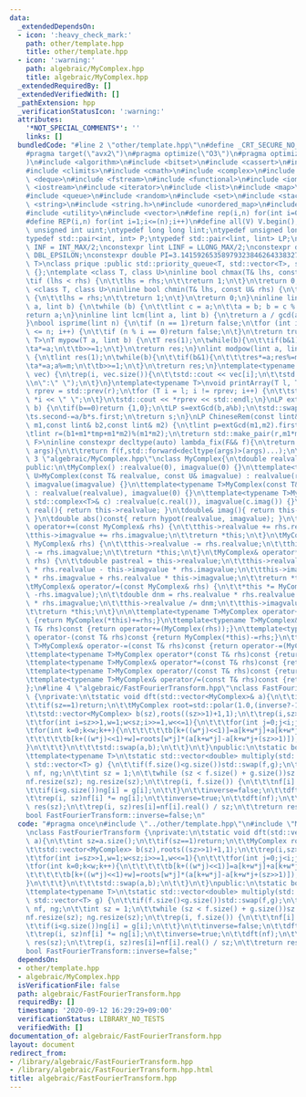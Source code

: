 ```yaml
---
data:
  _extendedDependsOn:
  - icon: ':heavy_check_mark:'
    path: other/template.hpp
    title: other/template.hpp
  - icon: ':warning:'
    path: algebraic/MyComplex.hpp
    title: algebraic/MyComplex.hpp
  _extendedRequiredBy: []
  _extendedVerifiedWith: []
  _pathExtension: hpp
  _verificationStatusIcon: ':warning:'
  attributes:
    '*NOT_SPECIAL_COMMENTS*': ''
    links: []
  bundledCode: "#line 2 \"other/template.hpp\"\n#define _CRT_SECURE_NO_WARNINGS\n\
    #pragma target(\"avx2\")\n#pragma optimize(\"O3\")\n#pragma optimize(\"unroll-loops\"\
    )\n#include <algorithm>\n#include <bitset>\n#include <cassert>\n#include <cfloat>\n\
    #include <climits>\n#include <cmath>\n#include <complex>\n#include <ctime>\n#include\
    \ <deque>\n#include <fstream>\n#include <functional>\n#include <iomanip>\n#include\
    \ <iostream>\n#include <iterator>\n#include <list>\n#include <map>\n#include <memory>\n\
    #include <queue>\n#include <random>\n#include <set>\n#include <stack>\n#include\
    \ <string>\n#include <string.h>\n#include <unordered_map>\n#include <unordered_set>\n\
    #include <utility>\n#include <vector>\n#define rep(i,n) for(int i=0;i<(n);i++)\n\
    #define REP(i,n) for(int i=1;i<=(n);i++)\n#define all(V) V.begin(),V.end()\ntypedef\
    \ unsigned int uint;\ntypedef long long lint;\ntypedef unsigned long long ulint;\n\
    typedef std::pair<int, int> P;\ntypedef std::pair<lint, lint> LP;\nconstexpr int\
    \ INF = INT_MAX/2;\nconstexpr lint LINF = LLONG_MAX/2;\nconstexpr double eps =\
    \ DBL_EPSILON;\nconstexpr double PI=3.141592653589793238462643383279;\ntemplate<class\
    \ T>\nclass prique :public std::priority_queue<T, std::vector<T>, std::greater<T>>\
    \ {};\ntemplate <class T, class U>\ninline bool chmax(T& lhs, const U& rhs) {\n\
    \tif (lhs < rhs) {\n\t\tlhs = rhs;\n\t\treturn 1;\n\t}\n\treturn 0;\n}\ntemplate\
    \ <class T, class U>\ninline bool chmin(T& lhs, const U& rhs) {\n\tif (lhs > rhs)\
    \ {\n\t\tlhs = rhs;\n\t\treturn 1;\n\t}\n\treturn 0;\n}\ninline lint gcd(lint\
    \ a, lint b) {\n\twhile (b) {\n\t\tlint c = a;\n\t\ta = b; b = c % b;\n\t}\n\t\
    return a;\n}\ninline lint lcm(lint a, lint b) {\n\treturn a / gcd(a, b) * b;\n\
    }\nbool isprime(lint n) {\n\tif (n == 1)return false;\n\tfor (int i = 2; i * i\
    \ <= n; i++) {\n\t\tif (n % i == 0)return false;\n\t}\n\treturn true;\n}\ntemplate<typename\
    \ T>\nT mypow(T a, lint b) {\n\tT res(1);\n\twhile(b){\n\t\tif(b&1)res*=a;\n\t\
    \ta*=a;\n\t\tb>>=1;\n\t}\n\treturn res;\n}\nlint modpow(lint a, lint b, lint m)\
    \ {\n\tlint res(1);\n\twhile(b){\n\t\tif(b&1){\n\t\t\tres*=a;res%=m;\n\t\t}\n\t\
    \ta*=a;a%=m;\n\t\tb>>=1;\n\t}\n\treturn res;\n}\ntemplate<typename T>\nvoid printArray(std::vector<T>&\
    \ vec) {\n\trep(i, vec.size()){\n\t\tstd::cout << vec[i];\n\t\tstd::cout<<(i==(int)vec.size()-1?\"\
    \\n\":\" \");\n\t}\n}\ntemplate<typename T>\nvoid printArray(T l, T r) {\n\tT\
    \ rprev = std::prev(r);\n\tfor (T i = l; i != rprev; i++) {\n\t\tstd::cout <<\
    \ *i << \" \";\n\t}\n\tstd::cout << *rprev << std::endl;\n}\nLP extGcd(lint a,lint\
    \ b) {\n\tif(b==0)return {1,0};\n\tLP s=extGcd(b,a%b);\n\tstd::swap(s.first,s.second);\n\
    \ts.second-=a/b*s.first;\n\treturn s;\n}\nLP ChineseRem(const lint& b1,const lint&\
    \ m1,const lint& b2,const lint& m2) {\n\tlint p=extGcd(m1,m2).first;\n\tlint tmp=(b2-b1)*p%m2;\n\
    \tlint r=(b1+m1*tmp+m1*m2)%(m1*m2);\n\treturn std::make_pair(r,m1*m2);\n}\ntemplate<typename\
    \ F>\ninline constexpr decltype(auto) lambda_fix(F&& f){\n\treturn [f=std::forward<F>(f)](auto&&...\
    \ args){\n\t\treturn f(f,std::forward<decltype(args)>(args)...);\n\t};\n}\n#line\
    \ 3 \"algebraic/MyComplex.hpp\"\nclass MyComplex{\n\tdouble realvalue, imagvalue;\n\
    public:\n\tMyComplex() :realvalue(0), imagvalue(0) {}\n\ttemplate<typename T,typename\
    \ U>MyComplex(const T& realvalue, const U& imagvalue) : realvalue(realvalue),\
    \ imagvalue(imagvalue) {}\n\ttemplate<typename T>MyComplex(const T& realvalue)\
    \ : realvalue(realvalue), imagvalue(0) {}\n\ttemplate<typename T>MyComplex(const\
    \ std::complex<T>& c) :realvalue(c.real()), imagvalue(c.imag()) {}\n\tdouble&\
    \ real(){ return this->realvalue; }\n\tdouble& imag(){ return this->imagvalue;\
    \ }\n\tdouble abs()const{ return hypot(realvalue, imagvalue); }\n\tMyComplex&\
    \ operator+=(const MyComplex& rhs) {\n\t\tthis->realvalue += rhs.realvalue;\n\t\
    \tthis->imagvalue += rhs.imagvalue;\n\t\treturn *this;\n\t}\n\tMyComplex& operator-=(const\
    \ MyComplex& rhs) {\n\t\tthis->realvalue -= rhs.realvalue;\n\t\tthis->imagvalue\
    \ -= rhs.imagvalue;\n\t\treturn *this;\n\t}\n\tMyComplex& operator*=(const MyComplex&\
    \ rhs) {\n\t\tdouble pastreal = this->realvalue;\n\t\tthis->realvalue = this->realvalue\
    \ * rhs.realvalue - this->imagvalue * rhs.imagvalue;\n\t\tthis->imagvalue = pastreal\
    \ * rhs.imagvalue + rhs.realvalue * this->imagvalue;\n\t\treturn *this;\n\t}\n\
    \tMyComplex& operator/=(const MyComplex& rhs) {\n\t\t*this *= MyComplex(rhs.realvalue,\
    \ -rhs.imagvalue);\n\t\tdouble dnm = rhs.realvalue * rhs.realvalue - rhs.imagvalue\
    \ * rhs.imagvalue;\n\t\tthis->realvalue /= dnm;\n\t\tthis->imagvalue /= dnm;\n\
    \t\treturn *this;\n\t}\n\n\ttemplate<typename T>MyComplex operator+(const T& rhs)const\
    \ {return MyComplex(*this)+=rhs;}\n\ttemplate<typename T>MyComplex& operator+=(const\
    \ T& rhs)const {return operator+=(MyComplex(rhs));}\n\ttemplate<typename T>MyComplex\
    \ operator-(const T& rhs)const {return MyComplex(*this)-=rhs;}\n\ttemplate<typename\
    \ T>MyComplex& operator-=(const T& rhs)const {return operator-=(MyComplex(rhs));}\n\
    \ttemplate<typename T>MyComplex operator*(const T& rhs)const {return MyComplex(*this)*=rhs;}\n\
    \ttemplate<typename T>MyComplex& operator*=(const T& rhs)const {return operator*=(MyComplex(rhs));}\n\
    \ttemplate<typename T>MyComplex operator/(const T& rhs)const {return MyComplex(*this)/=rhs;}\n\
    \ttemplate<typename T>MyComplex& operator/=(const T& rhs)const {return operator/=(MyComplex(rhs));}\n\
    };\n#line 4 \"algebraic/FastFourierTransform.hpp\"\nclass FastFourierTransform\
    \ {\nprivate:\n\tstatic void dft(std::vector<MyComplex>& a){\n\t\tint sz=a.size();\n\
    \t\tif(sz==1)return;\n\t\tMyComplex root=std::polar(1.0,(inverse?-1:1)*2.0*acos(-1)/sz);\n\
    \t\tstd::vector<MyComplex> b(sz),roots((sz>>1)+1,1);\n\t\trep(i,sz>>1)roots[i+1]=roots[i]*root;\n\
    \t\tfor(int i=sz>>1,w=1;w<sz;i>>=1,w<<=1){\n\t\t\tfor(int j=0;j<i;j++){\n\t\t\t\
    \tfor(int k=0;k<w;k++){\n\t\t\t\t\tb[k+((w*j)<<1)]=a[k+w*j]+a[k+w*j+(sz>>1)];\n\
    \t\t\t\t\tb[k+((w*j)<<1)+w]=roots[w*j]*(a[k+w*j]-a[k+w*j+(sz>>1)]);\n\t\t\t\t\
    }\n\t\t\t}\n\t\t\tstd::swap(a,b);\n\t\t}\n\t}\npublic:\n\tstatic bool inverse;\n\
    \ttemplate<typename T>\n\tstatic std::vector<double> multiply(std::vector<T> f,\
    \ std::vector<T> g) {\n\t\tif(f.size()<g.size())std::swap(f,g);\n\t\tstd::vector<MyComplex>\
    \ nf, ng;\n\t\tint sz = 1;\n\t\twhile (sz < f.size() + g.size())sz *= 2;\n\t\t\
    nf.resize(sz); ng.resize(sz);\n\t\trep(i, f.size()) {\n\t\t\tnf[i] = f[i];\n\t\
    \t\tif(i<g.size())ng[i] = g[i];\n\t\t}\n\t\tinverse=false;\n\t\tdft(nf);dft(ng);\n\
    \t\trep(i, sz)nf[i] *= ng[i];\n\t\tinverse=true;\n\t\tdft(nf);\n\t\tstd::vector<double>\
    \ res(sz);\n\t\trep(i, sz)res[i]=nf[i].real() / sz;\n\t\treturn res;\n\t}\n};\n\
    bool FastFourierTransform::inverse=false;\n"
  code: "#pragma once\n#include \"../other/template.hpp\"\n#include \"MyComplex.hpp\"\
    \nclass FastFourierTransform {\nprivate:\n\tstatic void dft(std::vector<MyComplex>&\
    \ a){\n\t\tint sz=a.size();\n\t\tif(sz==1)return;\n\t\tMyComplex root=std::polar(1.0,(inverse?-1:1)*2.0*acos(-1)/sz);\n\
    \t\tstd::vector<MyComplex> b(sz),roots((sz>>1)+1,1);\n\t\trep(i,sz>>1)roots[i+1]=roots[i]*root;\n\
    \t\tfor(int i=sz>>1,w=1;w<sz;i>>=1,w<<=1){\n\t\t\tfor(int j=0;j<i;j++){\n\t\t\t\
    \tfor(int k=0;k<w;k++){\n\t\t\t\t\tb[k+((w*j)<<1)]=a[k+w*j]+a[k+w*j+(sz>>1)];\n\
    \t\t\t\t\tb[k+((w*j)<<1)+w]=roots[w*j]*(a[k+w*j]-a[k+w*j+(sz>>1)]);\n\t\t\t\t\
    }\n\t\t\t}\n\t\t\tstd::swap(a,b);\n\t\t}\n\t}\npublic:\n\tstatic bool inverse;\n\
    \ttemplate<typename T>\n\tstatic std::vector<double> multiply(std::vector<T> f,\
    \ std::vector<T> g) {\n\t\tif(f.size()<g.size())std::swap(f,g);\n\t\tstd::vector<MyComplex>\
    \ nf, ng;\n\t\tint sz = 1;\n\t\twhile (sz < f.size() + g.size())sz *= 2;\n\t\t\
    nf.resize(sz); ng.resize(sz);\n\t\trep(i, f.size()) {\n\t\t\tnf[i] = f[i];\n\t\
    \t\tif(i<g.size())ng[i] = g[i];\n\t\t}\n\t\tinverse=false;\n\t\tdft(nf);dft(ng);\n\
    \t\trep(i, sz)nf[i] *= ng[i];\n\t\tinverse=true;\n\t\tdft(nf);\n\t\tstd::vector<double>\
    \ res(sz);\n\t\trep(i, sz)res[i]=nf[i].real() / sz;\n\t\treturn res;\n\t}\n};\n\
    bool FastFourierTransform::inverse=false;"
  dependsOn:
  - other/template.hpp
  - algebraic/MyComplex.hpp
  isVerificationFile: false
  path: algebraic/FastFourierTransform.hpp
  requiredBy: []
  timestamp: '2020-09-12 16:29:29+09:00'
  verificationStatus: LIBRARY_NO_TESTS
  verifiedWith: []
documentation_of: algebraic/FastFourierTransform.hpp
layout: document
redirect_from:
- /library/algebraic/FastFourierTransform.hpp
- /library/algebraic/FastFourierTransform.hpp.html
title: algebraic/FastFourierTransform.hpp
---
```

